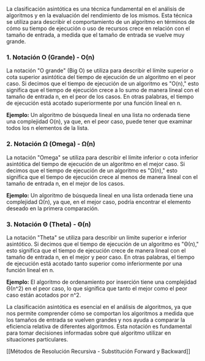 La clasificación asintótica es una técnica fundamental en el análisis de algoritmos y en la evaluación del rendimiento de los mismos. Esta técnica se utiliza para describir el comportamiento de un algoritmo en términos de cómo su tiempo de ejecución o uso de recursos crece en relación con el tamaño de entrada, a medida que el tamaño de entrada se vuelve muy grande.

### 1. Notación O (Grande) - O(n)

La notación "O grande" (Big O) se utiliza para describir el límite superior o cota superior asintótica del tiempo de ejecución de un algoritmo en el peor caso. Si decimos que el tiempo de ejecución de un algoritmo es "O(n)," esto significa que el tiempo de ejecución crece a lo sumo de manera lineal con el tamaño de entrada n, en el peor de los casos. En otras palabras, el tiempo de ejecución está acotado superiormente por una función lineal en n.

**Ejemplo:** Un algoritmo de búsqueda lineal en una lista no ordenada tiene una complejidad O(n), ya que, en el peor caso, puede tener que examinar todos los n elementos de la lista.

### 2. Notación Ω (Omega) - Ω(n)

La notación "Omega" se utiliza para describir el límite inferior o cota inferior asintótica del tiempo de ejecución de un algoritmo en el mejor caso. Si decimos que el tiempo de ejecución de un algoritmo es "Ω(n)," esto significa que el tiempo de ejecución crece al menos de manera lineal con el tamaño de entrada n, en el mejor de los casos.

**Ejemplo:** Un algoritmo de búsqueda lineal en una lista ordenada tiene una complejidad Ω(n), ya que, en el mejor caso, podría encontrar el elemento deseado en la primera comparación.

### 3. Notación Θ (Theta) - Θ(n)

La notación "Theta" se utiliza para describir un límite superior e inferior asintótico. Si decimos que el tiempo de ejecución de un algoritmo es "Θ(n)," esto significa que el tiempo de ejecución crece de manera lineal con el tamaño de entrada n, en el mejor y peor caso. En otras palabras, el tiempo de ejecución está acotado tanto superior como inferiormente por una función lineal en n.

**Ejemplo:** El algoritmo de ordenamiento por inserción tiene una complejidad Θ(n^2) en el peor caso, lo que significa que tanto el mejor como el peor caso están acotados por n^2.

La clasificación asintótica es esencial en el análisis de algoritmos, ya que nos permite comprender cómo se comportan los algoritmos a medida que los tamaños de entrada se vuelven grandes y nos ayuda a comparar la eficiencia relativa de diferentes algoritmos. Esta notación es fundamental para tomar decisiones informadas sobre qué algoritmo utilizar en situaciones particulares.

[[Métodos de Resolución Recursiva - Substitución Forward y Backward]]
